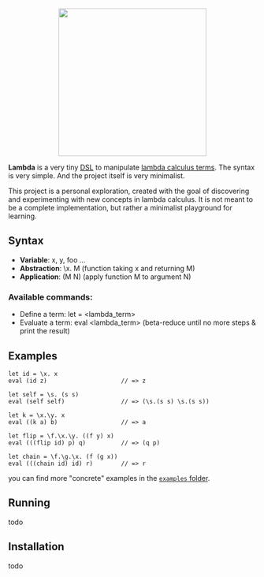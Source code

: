 <a id="readme-top"></a>
<div align="center">

</div>

<!-- PROJECT LOGO -->
<br />
<div align="center">
  <img src="https://raw.githubusercontent.com/CoCoSol007/lambda/main/logo.png" width="300">
  <p align="center">
  </p>
</div>

**Lambda** is a very tiny [DSL](https://en.wikipedia.org/wiki/Domain-specific_language) to manipulate [lambda calculus terms](https://en.wikipedia.org/wiki/Lambda_calculus). The syntax is very simple. And the project itself is very minimalist.

This project is a personal exploration, created with the goal of discovering and experimenting with new concepts in lambda calculus. It is not meant to be a complete implementation, but rather a minimalist playground for learning.

## Syntax

- **Variable**: x, y, foo …
- **Abstraction**: \x. M (function taking x and returning M)
- **Application**: (M N) (apply function M to argument N)

### Available commands:

- Define a term: let <name> = <lambda_term>
- Evaluate a term: eval <lambda_term> (beta-reduce until no more steps & print the result)

## Examples

```plaintext
let id = \x. x
eval (id z)                     // => z

let self = \s. (s s)
eval (self self)                // => (\s.(s s) \s.(s s))

let k = \x.\y. x
eval ((k a) b)                  // => a

let flip = \f.\x.\y. ((f y) x)
eval (((flip id) p) q)          // => (q p)

let chain = \f.\g.\x. (f (g x))
eval (((chain id) id) r)        // => r
```

you can find more "concrete" examples in the [`examples` folder](examples).

## Running

todo

## Installation

todo
